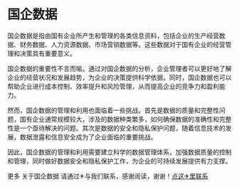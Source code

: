 # 国企数据

国企数据是指由国有企业所产生和管理的各类信息资料，包括企业的生产经营数据、财务数据、人力资源数据、市场营销数据等。这些数据对于国有企业的经营管理和决策具有重要意义。

国企数据的重要性不言而喻。通过对国企数据的分析，企业管理者可以更好地了解企业的经营状况和发展趋势，为企业的决策提供科学依据。同时，国企数据也可以帮助企业进行成本控制、效率提升和风险管理，从而提高企业的竞争力和盈利能力。

然而，国企数据的管理和利用也面临着一些挑战。首先是数据的质量和完整性问题，国有企业通常规模较大，涉及的数据种类繁多，如何确保数据的准确性和完整性是一个亟待解决的问题。其次是数据的安全和隐私保护问题，随着信息技术的发展，数据泄露和信息安全成为了企业面临的重要挑战。

因此，国企数据的管理和利用需要建立科学的数据管理体系，加强数据质量的控制和管理，同时做好数据安全和隐私保护工作，为企业的可持续发展提供有力支撑。

更多 关于国企数据 请通过✈与我们联系，感谢阅读，谢谢！[点这✈里联系](https://c.k02.cc)